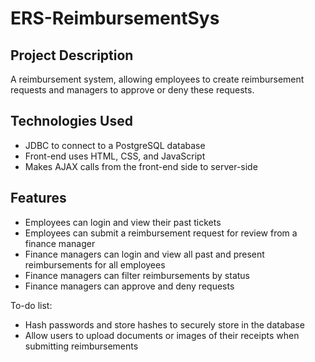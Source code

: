 # ERS-ReimbursementSys

## Project Description

A reimbursement system, allowing employees to create reimbursement requests and managers to approve or deny these requests.

## Technologies Used

* JDBC to connect to a PostgreSQL database
* Front-end uses HTML, CSS, and JavaScript
* Makes AJAX calls from the front-end side to server-side

## Features

* Employees can login and view their past tickets
* Employees can submit a reimbursement request for review from a finance manager
* Finance managers can login and view all past and present reimbursements for all employees
* Finance managers can filter reimbursements by status
* Finance managers can approve and deny requests

To-do list:
* Hash passwords and store hashes to securely store in the database 
* Allow users to upload documents or images of their receipts when submitting reimbursements
